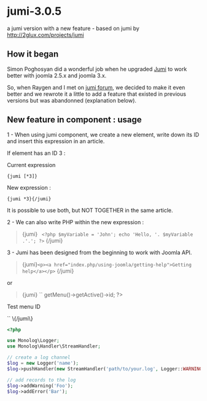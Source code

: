 jumi-3.0.5
==========

a jumi version with a new feature - based on jumi by http://2glux.com/projects/jumi
## How it began
Simon Poghosyan did a wonderful job when he upgraded [Jumi](http://2glux.com/projects/jumi) to work better with joomla 2.5.x and joomla 3.x.

So, when Raygen and I met on [jumi forum](http://2glux.com/forum/jumi/), we decided to make it even better and we rewrote it a little to add a feature that existed in previous versions but was abandonned (explanation below).

## New feature in component : usage
1 - When using jumi component, we create a new element, write down its ID and insert this expression in an article.

If element has an ID 3 :

Current expression
``` 
{jumi [*3]}
```
New expression :

``` 
{jumi *3}{/jumi}
```
It is possible to use both, but NOT TOGETHER in the same article.

2 - We can also write PHP within the new expression  :

>\{jumi\}
`` <?php
$myVariable = 'John';
echo 'Hello, '. $myVariable .'.';
?>``
\{/jumi\}


3 - Jumi has been designed from the beginning to work with Joomla API.

>\{jumi\}`` <p><a href="index.php/using-joomla/getting-help">Getting help</a></p>
``
\{/jumi\}

or
>\{jumi\}
`` <?php 
$menuid = JFactory::getApplication()->getMenu()->getActive()->id;
?>
<p id="idmenu-<?php echo $menuid; ?>">Test menu ID<p>``
\{/jumi\}

```php
<?php

use Monolog\Logger;
use Monolog\Handler\StreamHandler;

// create a log channel
$log = new Logger('name');
$log->pushHandler(new StreamHandler('path/to/your.log', Logger::WARNING));

// add records to the log
$log->addWarning('Foo');
$log->addError('Bar');
```